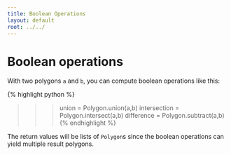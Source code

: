 ```yaml
---
title: Boolean Operations
layout: default
root: ../../
---
```


# Boolean operations

With two polygons <code>a</code> and <code>b</code>, you can compute boolean operations like this:

{% highlight python %}
>>> union = Polygon.union(a,b)
>>> intersection = Polygon.intersect(a,b)
>>> difference = Polygon.subtract(a,b)
{% endhighlight %}

The return values will be lists of <code>Polygon</code>s since the boolean operations can yield multiple result polygons.

<!--
vim: filetype=markdown
-->
